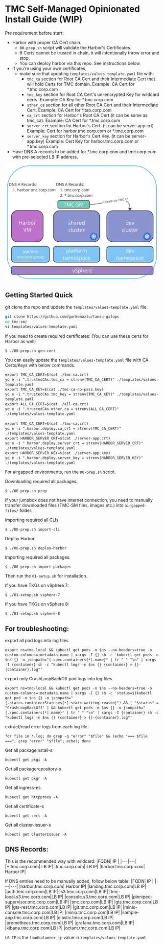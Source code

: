 # TMC Self-Managed Opinionated Install Guide (WIP)

Pre requirement before start: 
 - Harbor with proper CA Cert chain.
    - ```00-prep.sh``` script will validate the Harbor's Certificates.
    - If Certs cannot be trusted in chain, it will intentionally throw error and stop.
    - You can deploy harbor via this repo. See instructions below.
 - If you're using your own certificates, 
    - make sure that updating ```templates/values-template.yaml``` file with:
        - ```tmc_ca``` section for Root CA Cert and their Intermediate Cert that will hold Certs for TMC domain. Example: CA Cert for *.tmc.corp.com
        - ```tmc_key``` section for Root CA Cert's un-encrypted Key for wildcard certs. Example: CA Key for *.tmc.corp.com
        - ```other_ca``` section for all other Root CA Cert and their Intermediate Cert. Example: CA Cert for *.tap.corp.com
        - ```ca_crt``` section for Harbor's Root CA Cert (it can be same as tmc_ca). Example: CA Cert for *.tmc.corp.com
        - ```server_crt``` section for Harbor's Cert. (it can be server-app.crt) Example: Cert for harbor.tmc.corp.com or *.tmc.corp.com
        - ```server_key``` section for Harbor's Cert Key. (it can be server-app.key) Example: Cert Key for harbor.tmc.corp.com or *.tmc.corp.com
 - Have DNS A records to be added for *.tmc.corp.com and tmc.corp.com with pre-selected LB IP address.

![Alt text](image.png)

## Getting Started Quick

git clone the repo and update the `templates/values-template.yaml` file.

```bash
git clone https://github.com/gorkemozlu/tanzu-gitops
cd tmc-sm/
vi templates/values-template.yaml
```

If you need to create required certificates: (You can use these certs for Harbor as well)
```
$ ./00-prep.sh gen-cert
```

You can easily update the `templates/values-template.yaml` file with CA Certs/Keys with below commands.
```
export TMC_CA_CERT=$(cat ./tmc-ca.crt)
yq e -i ".trustedCAs.tmc_ca = strenv(TMC_CA_CERT)" ./templates/values-template.yaml
export TMC_CA_KEY=$(cat ./tmc-ca-no-pass.key)
yq e -i ".trustedCAs.tmc_key = strenv(TMC_CA_KEY)" ./templates/values-template.yaml
export ALL_CA_CERT=$(cat ./all-ca.crt)
yq e -i ".trustedCAs.other_ca = strenv(ALL_CA_CERT)" ./templates/values-template.yaml

export TMC_CA_CERT=$(cat ./tmc-ca.crt)
yq e -i ".harbor.deploy.ca_crt = strenv(TMC_CA_CERT)" ./templates/values-template.yaml
export HARBOR_SERVER_CRT=$(cat ./server-app.crt)
yq e -i ".harbor.deploy.server_crt = strenv(HARBOR_SERVER_CRT)" ./templates/values-template.yaml
export HARBOR_SERVER_KEY=$(cat ./server-app.key)
yq e -i ".harbor.deploy.server_key = strenv(HARBOR_SERVER_KEY)" ./templates/values-template.yaml

```

For airgapped environments, run the ```00-prep.sh``` script.

Downloading required all packages.
```
$ ./00-prep.sh prep
```

If your jumpbox does not have internet connection, you need to manually transfer downloaded files (TMC-SM files, images etc.) into ```airgapped-files/``` folder.

Importing required all CLIs
```
$ ./00-prep.sh import-cli
```

Deploy Harbor
```
$ ./00-prep.sh deploy-harbor
```

Importing required all packages.
```
$ ./00-prep.sh import-packages
```

Then run the ```01-setup.sh``` for installation.

If you have TKGs on vSphere 7:
```
$ ./01-setup.sh vsphere-7
```

If you have TKGs on vSphere 8:
```
$ ./01-setup.sh vsphere-8
```


## For troubleshooting:

export all pod logs into log files.
```
export ns=tmc-local && kubectl get pods -n $ns --no-headers=true -o custom-columns=:metadata.name | xargs -I {} sh -c 'kubectl get pods -n $ns {} -o jsonpath="{.spec.containers[*].name}" | tr " " "\n" | xargs -I {container} sh -c "kubectl logs -n $ns {} {container} > {}-{container}.log"'
```

export only CrashLoopBackOff pod logs into log files.
```
export ns=tmc-local && kubectl get pods -n $ns --no-headers=true -o custom-columns=:metadata.name | xargs -I {} sh -c 'status=$(kubectl get pod -n $ns {} -o jsonpath="{.status.containerStatuses[*].state.waiting.reason}") && [ "$status" = "CrashLoopBackOff" ] && kubectl get pods -n $ns {} -o jsonpath="{.spec.containers[*].name}" | tr " " "\n" | xargs -I {container} sh -c "kubectl logs -n $ns {} {container} > {}-{container}.log"'
```

extract/read error logs from each log file.
```
for file in *.log; do grep -q "error" "$file" && (echo "=== $file ==="; grep "error" "$file"; echo); done
```

Get all packageinstall-s
```
kubectl get pkgi -A
```

Get all packagerepository-s
```
kubectl get pkgr -A
```

Get all ingress-es
```
kubectl get httpproxy -A
```

Get all certificate-s
```
kubectl get cert -A
```

Get all cluster-issuer-s
```
kubectl get ClusterIssuer -A
```

## DNS Records:

This is the recommended way with wildcard:
|FQDN| IP |
|---|---|
|*.tmc.corp.com| LB IP|
|tmc.corp.com| LB IP|
|harbor.tmc.corp.com| Harbor IP|

If DNS entries need to be manually added, follow below table:
|FQDN| IP |
|---|---|
|harbor.tmc.corp.com| Harbor IP|
|landing.tmc.corp.com|LB IP|
|auth.tmc.corp.com|LB IP|
|s3.tmc.corp.com|LB IP|
|tmc-local.s3.tmc.corp.com|LB IP|
|console.s3.tmc.corp.com|LB IP|
|pinniped-supervisor.tmc.corp.com|LB IP|
|tmc.corp.com|LB IP|
|gts.tmc.corp.com|LB IP|
|gts-rest.tmc.corp.com|LB IP|
|git.tmc.corp.com|LB IP|
|minio-console.tmc.corp.com|LB IP|
|minio.tmc.corp.com|LB IP|
|sample-app.tmc.corp.com|LB IP|
|elastic.tmc.corp.com|LB IP|
|prometheus.tmc.corp.com|LB IP|
|grafana.tmc.corp.com|LB IP|
|kibana.tmc.corp.com|LB IP|
|octant.tmc.corp.com|LB IP|

`LB IP` is the `loadbalancer_ip` value in `templates/values-template.yaml` 